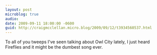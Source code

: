 ```yaml
---
layout: post
microblog: true
audio: 
date: 2009-09-11 18:00:00 -0600
guid: http://craigmcclellan.micro.blog/2009/09/12/t3934560537.html
---
```

To all of you tweeps I've seen talking about Owl City lately, I just heard Fireflies and it might be the dumbest song ever.

